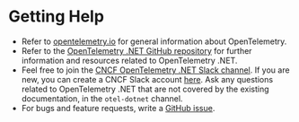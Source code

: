 # Getting Help

- Refer to [opentelemetry.io](https://opentelemetry.io/) for general
  information about OpenTelemetry.
- Refer to the
  [OpenTelemetry .NET GitHub repository](https://github.com/open-telemetry/opentelemetry-dotnet)
  for further information and resources related to OpenTelemetry .NET.
- Feel free to join the
  [CNCF OpenTelemetry .NET Slack channel](https://cloud-native.slack.com/archives/C01N3BC2W7Q).
  If you are new, you can create a CNCF Slack account
  [here](http://slack.cncf.io/). Ask any questions related to OpenTelemetry
  .NET that are not covered by the existing documentation, in the
  `otel-dotnet` channel.
- For bugs and feature requests, write a
  [GitHub issue](https://github.com/open-telemetry/opentelemetry-dotnet/issues/new/choose).
